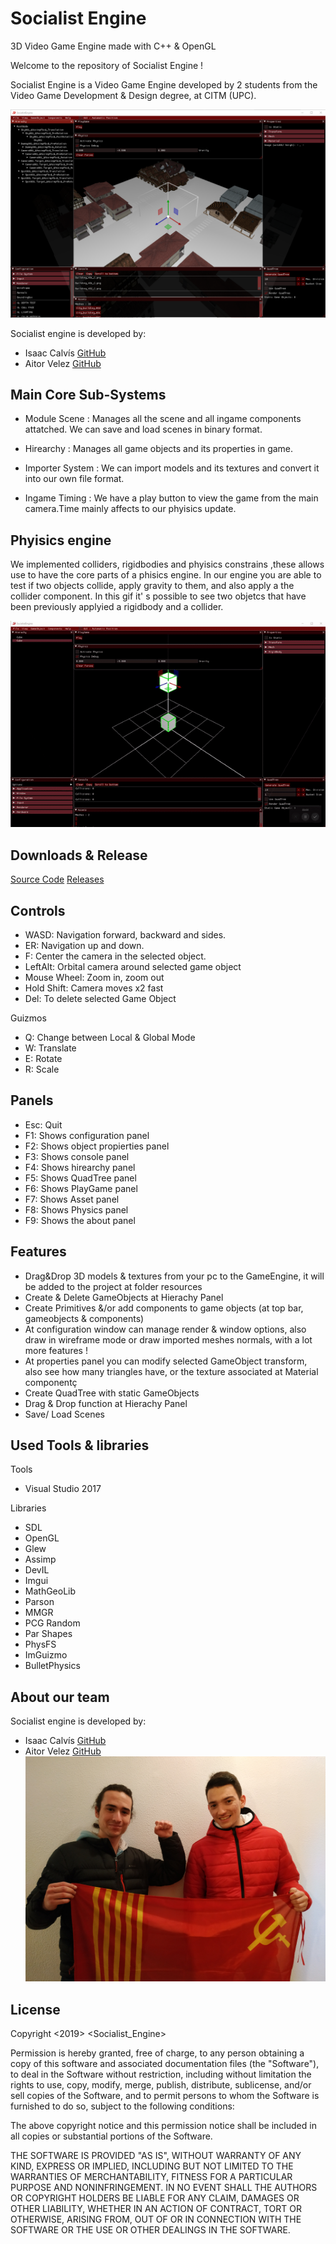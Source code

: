 # Socialist Engine
3D Video Game Engine made with C++ & OpenGL

Welcome to the repository of Socialist Engine !

Socialist Engine is a Video Game Engine developed by 2 students from the Video Game Development & Design degree, at CITM (UPC).

![SocialistEngine](EngineShot.png)

Socialist engine is developed by:
  - Isaac Calvís [GitHub](https://github.com/isaaccalvis)
  - Aitor Velez [GitHub](https://github.com/AitorVelez)

## Main Core Sub-Systems

 - Module Scene : Manages all the scene and all ingame components attatched. We can save and load scenes in binary format.
 
 - Hirearchy : Manages all game objects and its properties in game.
 
 - Importer System : We can import models and its textures and convert it into our own file format.
 
 
 - Ingame Timing : We have a play button to view the game from the main camera.Time mainly affects to our phyisics update.
 
 
## Phyisics engine
We implemented colliders, rigidbodies and phyisics constrains ,these allows use to have the core parts of a phisics engine. In our engine you are able to test if two objects collide, apply gravity to them, and also apply a the collider component.
In this gif it' s possible to see two objetcs that have been previously applyied a rigidbody and a collider.

![Collider](ColliderAndRigidBody.gif)

## Downloads & Release

[Source Code](https://github.com/isaaccalvis/Socialist_Engine)
[Releases](https://github.com/isaaccalvis/Socialist_Engine/releases)

## Controls

 - WASD: Navigation forward, backward and sides.
 - ER: Navigation up and down.
 - F: Center the camera in the selected object.
 - LeftAlt: Orbital camera around selected game object
 - Mouse Wheel: Zoom in, zoom out
 - Hold Shift: Camera moves x2 fast
 - Del: To delete selected Game Object

Guizmos

 - Q: Change between Local & Global Mode
 - W: Translate
 - E: Rotate
 - R: Scale

## Panels

 - Esc: Quit
 - F1: Shows configuration panel
 - F2: Shows  object propierties panel
 - F3: Shows console panel
 - F4: Shows hirearchy panel
 - F5: Shows QuadTree panel
 - F6: Shows PlayGame panel
 - F7: Shows Asset panel
 - F8: Shows Physics panel
 - F9: Shows the about panel
 
## Features

 - Drag&Drop 3D models & textures from your pc to the GameEngine, it will be added to the project at folder resources
 - Create & Delete GameObjects at Hierachy Panel
 - Create Primitives &/or add components to game objects (at top bar, gameobjects & components)
 - At configuration window can manage render & window options, also draw in wireframe mode or draw imported meshes normals, with a lot more features !
 - At properties panel you can modify selected GameObject transform, also see how many triangles have, or the texture associated at Material componentç
 - Create QuadTree with static GameObjects
 - Drag & Drop function at Hierachy Panel
 - Save/ Load Scenes

## Used Tools & libraries

Tools
  - Visual Studio 2017

Libraries
 - SDL
 - OpenGL
 - Glew
 - Assimp
 - DevIL
 - Imgui
 - MathGeoLib
 - Parson
 - MMGR
 - PCG Random
 - Par Shapes
 - PhysFS
 - ImGuizmo
 - BulletPhysics

## About our team

Socialist engine is developed by:
  - Isaac Calvís [GitHub](https://github.com/isaaccalvis)
  - Aitor Velez [GitHub](https://github.com/AitorVelez)
![TeamPhoto](TeamPhoto.jpg)


## License

Copyright <2019> <Socialist_Engine>

Permission is hereby granted, free of charge, to any person obtaining a copy of this software and associated documentation files (the "Software"), 
to deal in the Software without restriction, including without limitation the rights to use, copy, modify, merge, publish, distribute, sublicense,
and/or sell copies of the Software, and to permit persons to whom the Software is furnished to do so, subject to the following conditions:

The above copyright notice and this permission notice shall be included in all copies or substantial portions of the Software.

THE SOFTWARE IS PROVIDED "AS IS", WITHOUT WARRANTY OF ANY KIND, EXPRESS OR IMPLIED, INCLUDING BUT NOT LIMITED TO THE WARRANTIES OF MERCHANTABILITY, 
FITNESS FOR A PARTICULAR PURPOSE AND NONINFRINGEMENT. IN NO EVENT SHALL THE AUTHORS OR COPYRIGHT HOLDERS BE LIABLE FOR ANY CLAIM, DAMAGES OR OTHER 
LIABILITY, WHETHER IN AN ACTION OF CONTRACT, TORT OR OTHERWISE, ARISING FROM, OUT OF OR IN CONNECTION WITH THE SOFTWARE OR THE USE OR OTHER DEALINGS IN THE SOFTWARE.
